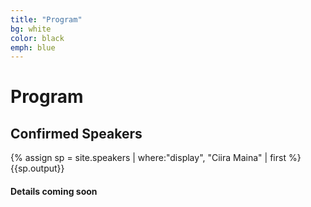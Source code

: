 ```yaml
---
title: "Program"
bg: white
color: black
emph: blue
---
```


# Program

## Confirmed Speakers

{% assign sp = site.speakers | where:"display", "Ciira Maina" | first %}
{{sp.output}}


#### Details coming soon


